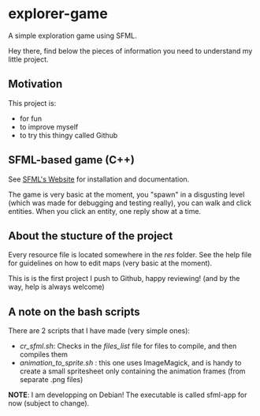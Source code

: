 # explorer-game
A simple exploration game using SFML.

Hey there, find below the pieces of information you need to understand my little project.

## Motivation
This project is:
- for fun
- to improve myself
- to try this thingy called Github

## SFML-based game (C++)
See [SFML's Website](http://sfml-dev.org/) for installation and documentation.

The game is very basic at the moment, you "spawn" in a disgusting level (which was made for debugging and testing really), you can walk and click entities. When you click an entity, one reply show at a time.

## About the stucture of the project
Every resource file is located somewhere in the _res_ folder.
See the help file for guidelines on how to edit maps (very basic at the moment).

This is is the first project I push to Github, happy reviewing!
(and by the way, help is always welcome)

## A note on the bash scripts
There are 2 scripts that I have made (very simple ones):
- _cr\_sfml.sh_: Checks in the _files\_list_ file for files to compile, and then compiles them
- _animation\_to_sprite.sh_ : this one uses ImageMagick, and is handy to create a small spritesheet only containing the animation frames (from separate .png files)

__NOTE__: I am developping on Debian! The executable is called sfml-app for now (subject to change).
